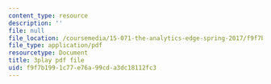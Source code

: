 ```yaml
---
content_type: resource
description: ''
file: null
file_location: /coursemedia/15-071-the-analytics-edge-spring-2017/f9f7b1991c77e76a99cda3dc18112fc3_EtlZAMQ2gc.pdf
file_type: application/pdf
resourcetype: Document
title: 3play pdf file
uid: f9f7b199-1c77-e76a-99cd-a3dc18112fc3
---
```


